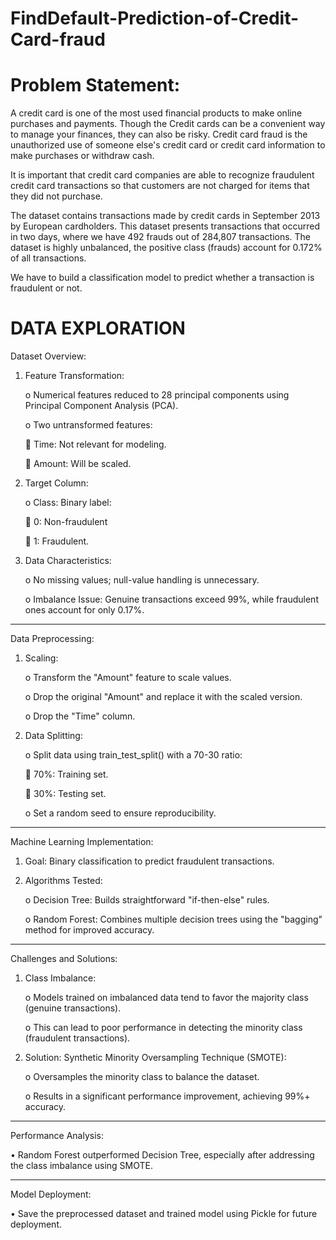 # FindDefault-Prediction-of-Credit-Card-fraud

# Problem Statement:
A credit card is one of the most used financial products to make online purchases and payments. Though the Credit cards can be a convenient way to manage your finances, they can also be risky. Credit card fraud is the unauthorized use of someone else's credit card or credit card information to make purchases or withdraw cash.

It is important that credit card companies are able to recognize fraudulent credit card transactions so that customers are not charged for items that they did not purchase. 

The dataset contains transactions made by credit cards in September 2013 by European cardholders. This dataset presents transactions that occurred in two days, where we have 492 frauds out of 284,807 transactions. The dataset is highly unbalanced, the positive class (frauds) account for 0.172% of all transactions.

We have to build a classification model to predict whether a transaction is fraudulent or not.
# DATA EXPLORATION

Dataset Overview:

1.	Feature Transformation:

    o	Numerical features reduced to 28 principal components using Principal Component Analysis (PCA).

  	o	Two untransformed features:

       	Time: Not relevant for modeling.

   	   	Amount: Will be scaled.

3.	Target Column:

    o	Class: Binary label:

  	   	0: Non-fraudulent

  	   	1: Fraudulent.

4.	Data Characteristics:

    o	No missing values; null-value handling is unnecessary.

    o	Imbalance Issue: Genuine transactions exceed 99%, while fraudulent ones account for only 0.17%.
________________________________________

Data Preprocessing:

1.	Scaling:
 
    o	Transform the "Amount" feature to scale values.

  	o	Drop the original "Amount" and replace it with the scaled version.

  	o	Drop the "Time" column.

3.	Data Splitting:

    o	Split data using train_test_split() with a 70-30 ratio:

       	70%: Training set.

  	   	30%: Testing set.

    o	Set a random seed to ensure reproducibility.
________________________________________

Machine Learning Implementation:

1.	Goal: Binary classification to predict fraudulent transactions.

2.	Algorithms Tested:

    o	Decision Tree: Builds straightforward "if-then-else" rules.

    o	Random Forest: Combines multiple decision trees using the "bagging" method for improved accuracy.
________________________________________

Challenges and Solutions:

1.	Class Imbalance:

    o	Models trained on imbalanced data tend to favor the majority class (genuine transactions).

    o	This can lead to poor performance in detecting the minority class (fraudulent transactions).

2.	Solution: Synthetic Minority Oversampling Technique (SMOTE):

  	o	Oversamples the minority class to balance the dataset.

    o	Results in a significant performance improvement, achieving 99%+ accuracy.
________________________________________

Performance Analysis:

   •	Random Forest outperformed Decision Tree, especially after addressing the class imbalance using SMOTE.
________________________________________

Model Deployment:
   
   •	Save the preprocessed dataset and trained model using Pickle for future deployment.

